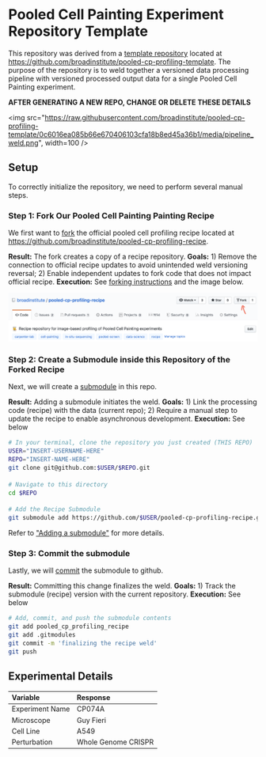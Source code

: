 # Pooled Cell Painting Experiment Repository Template

This repository was derived from a [template repository](https://github.blog/2019-06-06-generate-new-repositories-with-repository-templates/) located at https://github.com/broadinstitute/pooled-cp-profiling-template.
The purpose of the repository is to weld together a versioned data processing pipeline with versioned processed output data for a single Pooled Cell Painting experiment.

**AFTER GENERATING A NEW REPO, CHANGE OR DELETE THESE DETAILS**

<img src="https://raw.githubusercontent.com/broadinstitute/pooled-cp-profiling-template/0c6016ea085b66e670406103cfa18b8ed45a36b1/media/pipeline_weld.png", width=100 />

## Setup

To correctly initialize the repository, we need to perform several manual steps.

### Step 1: Fork Our Pooled Cell Painting Painting Recipe

We first want to [fork](https://help.github.com/en/github/getting-started-with-github/fork-a-repo) the official pooled cell profiling recipe located at https://github.com/broadinstitute/pooled-cp-profiling-recipe.

**Result:** The fork creates a copy of a recipe repository.
**Goals:** 1) Remove the connection to official recipe updates to avoid unintended weld versioning reversal; 2) Enable independent updates to fork code that does not impact official recipe.
**Execution:** See [forking instructions](https://help.github.com/en/github/getting-started-with-github/fork-a-repo) and the image below.

![Step 1: Fork](media/step1_forkrecipe.png)

### Step 2: Create a Submodule inside this Repository of the Forked Recipe

Next, we will create a [submodule](https://gist.github.com/gitaarik/8735255) in this repo.

**Result:** Adding a submodule initiates the weld.
**Goals:** 1) Link the processing code (recipe) with the data (current repo); 2) Require a manual step to update the recipe to enable asynchronous development.
**Execution:** See below

```bash
# In your terminal, clone the repository you just created (THIS REPO)
USER="INSERT-USERNAME-HERE"
REPO="INSERT-NAME-HERE"
git clone git@github.com:$USER/$REPO.git

# Navigate to this directory
cd $REPO

# Add the Recipe Submodule
git submodule add https://github.com/$USER/pooled-cp-profiling-recipe.git pooled-cp-profiling-recipe
```

Refer to ["Adding a submodule"](https://gist.github.com/gitaarik/8735255#adding-a-submodule) for more details.

### Step 3: Commit the submodule

Lastly, we will [commit](https://help.github.com/en/desktop/contributing-to-projects/committing-and-reviewing-changes-to-your-project#about-commits) the submodule to github.

**Result:** Committing this change finalizes the weld.
**Goals:** 1) Track the submodule (recipe) version with the current repository.
**Execution:** See below

```bash
# Add, commit, and push the submodule contents
git add pooled_cp_profiling_recipe
git add .gitmodules
git commit -m 'finalizing the recipe weld'
git push
```

## Experimental Details

| Variable | Response |
| :------- | :------- |
| Experiment Name | CP074A |
| Microscope | Guy Fieri |
| Cell Line | A549 |
| Perturbation | Whole Genome CRISPR |
